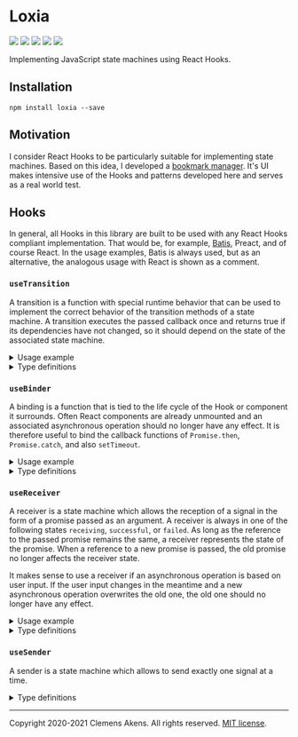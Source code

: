 # Loxia

[![][ci-badge]][ci-link] [![][version-badge]][version-link]
[![][license-badge]][license-link] [![][types-badge]][types-link]
[![][size-badge]][size-link]

[ci-badge]: https://github.com/clebert/loxia/workflows/CI/badge.svg
[ci-link]: https://github.com/clebert/loxia
[version-badge]: https://badgen.net/npm/v/loxia
[version-link]: https://www.npmjs.com/package/loxia
[license-badge]: https://badgen.net/npm/license/loxia
[license-link]: https://github.com/clebert/loxia/blob/master/LICENSE
[types-badge]: https://badgen.net/npm/types/loxia
[types-link]: https://github.com/clebert/loxia
[size-badge]: https://badgen.net/bundlephobia/minzip/loxia
[size-link]: https://bundlephobia.com/result?p=loxia

Implementing JavaScript state machines using React Hooks.

## Installation

```
npm install loxia --save
```

## Motivation

I consider React Hooks to be particularly suitable for implementing state
machines. Based on this idea, I developed a
[bookmark manager](https://github.com/clebert/bookmark.wtf). It's UI makes
intensive use of the Hooks and patterns developed here and serves as a real
world test.

## Hooks

In general, all Hooks in this library are built to be used with any React Hooks
compliant implementation. That would be, for example,
[Batis](https://github.com/clebert/batis), Preact, and of course React. In the
usage examples, Batis is always used, but as an alternative, the analogous usage
with React is shown as a comment.

### `useTransition`

A transition is a function with special runtime behavior that can be used to
implement the correct behavior of the transition methods of a state machine. A
transition executes the passed callback once and returns true if its
dependencies have not changed, so it should depend on the state of the
associated state machine.

<details>
  <summary>Usage example</summary>

```js
import {createTransitionHook} from 'loxia';
import {Host} from 'batis'; // import * as React from 'react';

const useTransition = createTransitionHook(Host /* React */);

function useLock(): Lock {
  const [locked, setLocked] = Host /* React */.useState(false);
  const transition = useTransition(locked);

  const lock = Host /* React */.useCallback(
    () => transition(() => setLocked(true)),
    [transition]
  );

  const unlock = Host /* React */.useCallback(
    () => transition(() => setLocked(false)),
    [transition]
  );

  return Host /* React */.useMemo(
    () => (locked ? {locked, unlock} : {locked, lock}),
    [locked]
  );
}
```

</details>

<details>
  <summary>Type definitions</summary>

```ts
function createTransitionHook(hooks: BatisHooks): UseTransition;
```

```ts
type UseTransition = (
  ...dependencies: readonly [unknown, ...unknown[]]
) => Transition;
```

```ts
type Transition = (callback?: () => void) => boolean;
```

</details>

### `useBinder`

A binding is a function that is tied to the life cycle of the Hook or component
it surrounds. Often React components are already unmounted and an associated
asynchronous operation should no longer have any effect. It is therefore useful
to bind the callback functions of `Promise.then`, `Promise.catch`, and also
`setTimeout`.

<details>
  <summary>Usage example</summary>

```js
import {createBinderHook} from 'loxia';
import {Host} from 'batis'; // import * as React from 'react';

const useBinder = createBinderHook(Host /* React */);

function useExample() {
  const bind = useBinder();

  Host /* React */.useEffect(() => {
    setTimeout(
      bind(() => {
        // ...
      })
    );
  });
}
```

</details>

<details>
  <summary>Type definitions</summary>

```ts
function createBinderHook(hooks: BatisHooks): UseBinder;
```

```ts
type UseBinder = () => Bind;
```

```ts
type Bind = <TCallback extends (...args: any[]) => void>(
  callback: TCallback
) => Binding<TCallback>;
```

```ts
type Binding<TCallback extends (...args: any[]) => void> = (
  ...args: Parameters<TCallback>
) => boolean;
```

</details>

### `useReceiver`

A receiver is a state machine which allows the reception of a signal in the form
of a promise passed as an argument. A receiver is always in one of the following
states `receiving`, `successful`, or `failed`. As long as the reference to the
passed promise remains the same, a receiver represents the state of the promise.
When a reference to a new promise is passed, the old promise no longer affects
the receiver state.

It makes sense to use a receiver if an asynchronous operation is based on user
input. If the user input changes in the meantime and a new asynchronous
operation overwrites the old one, the old one should no longer have any effect.

<details>
  <summary>Usage example</summary>

```js
import {createReceiverHook} from 'loxia';
import {Host} from 'batis'; // import * as React from 'react';

const useReceiver = createReceiverHook(Host /* React */);

function useAsyncJsonData(url) {
  const signal = Host /* React */.useMemo(
    () => fetch(url).then((response) => response.json()),
    [url]
  );

  return useReceiver(signal);
}
```

</details>

<details>
  <summary>Type definitions</summary>

```ts
function createReceiverHook(hooks: BatisHooks): UseReceiver;
```

```ts
type UseReceiver = <TValue>(signal: Promise<TValue>) => Receiver<TValue>;
```

```ts
type Receiver<TValue> =
  | ReceivingReceiver
  | SuccessfulReceiver<TValue>
  | FailedReceiver;

interface ReceivingReceiver {
  readonly state: 'receiving';
}

interface SuccessfulReceiver<TValue> {
  readonly state: 'successful';
  readonly value: TValue;
}

interface FailedReceiver {
  readonly state: 'failed';
  readonly error: unknown;
}
```

</details>

### `useSender`

A sender is a state machine which allows to send exactly one signal at a time.

<details>
  <summary>Type definitions</summary>

```ts
function createSenderHook(hooks: BatisHooks): UseSender;
```

```ts
type UseSender = () => Sender;
```

```ts
type Sender = IdleSender | SendingSender | FailedSender;

interface IdleSender {
  readonly state: 'idle';

  send(signal: Promise<unknown>): boolean;
}

interface SendingSender {
  readonly state: 'sending';
}

interface FailedSender {
  readonly state: 'failed';
  readonly error: unknown;

  send(signal: Promise<unknown>): boolean;
}
```

</details>

---

Copyright 2020-2021 Clemens Akens. All rights reserved.
[MIT license](https://github.com/clebert/loxia/blob/master/LICENSE.md).
